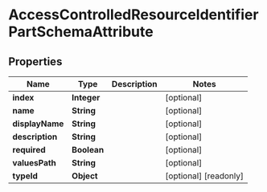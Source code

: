 

# AccessControlledResourceIdentifierPartSchemaAttribute


## Properties

| Name | Type | Description | Notes |
|------------ | ------------- | ------------- | -------------|
|**index** | **Integer** |  |  [optional] |
|**name** | **String** |  |  [optional] |
|**displayName** | **String** |  |  [optional] |
|**description** | **String** |  |  [optional] |
|**required** | **Boolean** |  |  [optional] |
|**valuesPath** | **String** |  |  [optional] |
|**typeId** | **Object** |  |  [optional] [readonly] |




